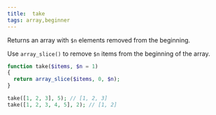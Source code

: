 ```yaml
---
title:  take
tags: array,beginner
---
```


Returns an array with `$n` elements removed from the beginning.

Use `array_slice()` to remove `$n` items from the beginning of the array.

```php
function take($items, $n = 1)
{
  return array_slice($items, 0, $n);
}
```

```php
take([1, 2, 3], 5); // [1, 2, 3]
take([1, 2, 3, 4, 5], 2); // [1, 2]
```
